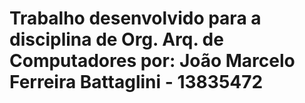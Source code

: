 # Trabalho desenvolvido para a disciplina de Org. Arq. de Computadores por: João Marcelo Ferreira Battaglini - 13835472
